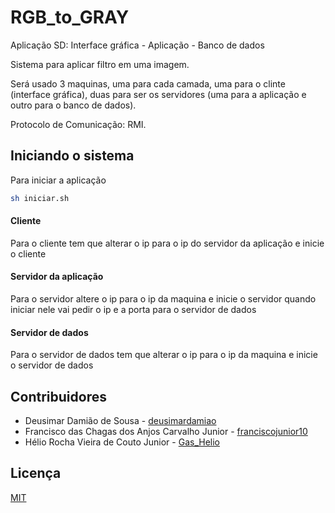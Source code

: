 # RGB_to_GRAY
Aplicação SD: Interface gráfica - Aplicação - Banco de dados

Sistema para aplicar filtro em uma imagem. 

Será usado 3 maquinas, uma para cada camada, uma para o clinte (interface gráfica), duas para ser os servidores (uma para a aplicação e outro para o banco de dados).

Protocolo de Comunicação: RMI.

## Iniciando o sistema
Para iniciar a aplicação
```bash
sh iniciar.sh
```
#### Cliente
Para o cliente tem que alterar o ip para o ip do servidor da aplicação e inicie o cliente
#### Servidor da aplicação
Para o servidor altere o ip para o ip da maquina e inicie o servidor
quando iniciar nele vai pedir o ip e a porta para o servidor de dados

#### Servidor de dados
Para o servidor de dados tem que alterar o ip para o ip da maquina e inicie o servidor de dados

## Contribuidores

* Deusimar Damião de Sousa - [deusimardamiao](<https://github.com/deusimardamiao/>)
* Francisco das Chagas dos Anjos Carvalho Junior - [franciscojunior10](<https://github.com/franciscojunior10/>)
* Hélio Rocha Vieira de Couto Junior - [Gas_Helio](<https://github.com/Gas-Helio>)

## Licença

[MIT](https://github.com/Gas-Helio/CRUD-Biblioteca/blob/master/LICENSE)
